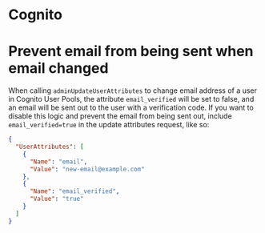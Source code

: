 # Cognito

# Prevent email from being sent when email changed

When calling `adminUpdateUserAttributes` to change email address of a user in Cognito User Pools, the attribute `email_verified` will be set to false, and an email will be sent out to the user with a verification code.
If you want to disable this logic and prevent the email from being sent out, include `email_verified=true` in the update attributes request, like so:

```json
{
  "UserAttributes": [
    {
      "Name": "email",
      "Value": "new-email@example.com"
    },
    {
      "Name": "email_verified",
      "Value": "true"
    }
  ]
}
```
